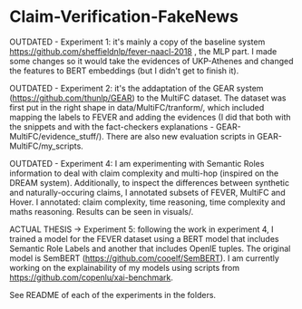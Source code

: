 # Claim-Verification-FakeNews

OUTDATED - Experiment 1: it's mainly a copy of the baseline system https://github.com/sheffieldnlp/fever-naacl-2018 , the MLP part. I made some changes so it would take the evidences of UKP-Athenes and changed the features to BERT embeddings (but I didn't get to finish it). 

OUTDATED - Experiment 2: it's the addaptation of the GEAR system (https://github.com/thunlp/GEAR) to the MultiFC dataset. The dataset was first put in the right shape in data/MultiFC/tranform/, which included mapping the labels to FEVER and adding the evidences (I did that both with the snippets and with the fact-checkers explanations - GEAR-MultiFC/evidence_stuff/). There are also new evaluation scripts in GEAR-MultiFC/my_scripts. 

OUTDATED - Experiment 4: I am experimenting with Semantic Roles information to deal with claim complexity and multi-hop (inspired on the DREAM system). Additionally, to inspect the differences between synthetic and naturally-occuring claims, I annotated subsets of FEVER, MultiFC and Hover. I annotated: claim complexity, time reasoning, time complexity and maths reasoning. Results can be seen in visuals/.

ACTUAL THESIS -> Experiment 5: following the work in experiment 4, I trained a model for the FEVER dataset using a BERT model that includes Semantic Role Labels and another that includes OpenIE tuples. The original model is SemBERT (https://github.com/cooelf/SemBERT). I am currently working on the explainability of my models using scripts from https://github.com/copenlu/xai-benchmark. 

See README of each of the experiments in the folders.
